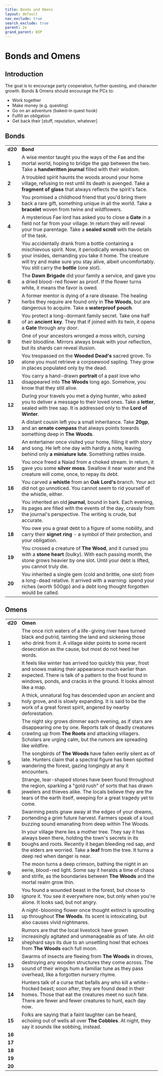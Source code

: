 ```yaml
---
title: Bonds and Omens
layout: default
nav_exclude: true
search_exclude: true
parent: 2e
grand_parent: WIP
---
```


# Bonds and Omens

## Introduction

The goal is to encourage party cooperation, further questing, and character growth. Bonds & Omens should encourage the PCs to:
- Work together
- Make money (e.g. questing)
- Go on an adventure (baked-in quest hook)
- Fulfill an obligation
- Get back their [stuff, reputation, whatever]

## Bonds

|         |                                                                                                                                                                                                                                                                            |
| ------- | -------------------------------------------------------------------------------------------------------------------------------------------------------------------------------------------------------------------------------------------------------------------------- |
| **d20** | **Bond**                                                                                                                                                                                                                                                                   |
| **1**   | A wise mentor taught you the ways of the Fae and the mortal world, hoping to bridge the gap between the two. Take a **handwritten journal** filled with their wisdom.                                                                                                      |
| **2**   | A troubled spirit haunts the woods around your home village, refusing to rest until its death is avenged. Take a **fragment of glass** that always reflects the spirit's face.                                                                                             |
| **3**   | You promised a childhood friend that you'd bring them back a rare gift, something unique in all the world. Take a **bracelet** woven from twine and wildflowers.                                                                                                           |
| **4**   | A mysterious Fae lord has asked you to close a **Gate** in a field not far from your village. In return they will reveal your true parentage. Take a **sealed scroll** with the details of the task.                                                                       |
| **5**   | You accidentally drank from a bottle containing a mischievous spirit. Now, it periodically wreaks havoc on your insides, demanding you take it home.  The creature will try and make sure you stay alive, albeit uncomfortably. You still carry the **bottle** (one slot).                                                                                             |
| **6**   | The **Dawn Brigade** did your family a service, and gave you a dried blood-red flower as proof. If the flower turns white, it means the favor is owed.                                                                                                                     |
| **7**   | A former mentor is dying of a rare disease. The healing herbs they require are found only in **The Woods**, but are dangerous to acquire. Take a **waterproof pouch**.                                                                                                     |
| **8**   | You protect a long-dormant family secret. Take one half of an **ancient key**. They that if joined with its twin, it opens a **Gate** through any door.                                                                                                                    |
| **9**   | One of your ancestors wronged a moss witch, cursing their bloodline. Mirrors always break with your reflection, but its shards can reveal illusion.                                                                                                                        |
| **10**  | You trespassed on the **Wooded Dead's** sacred grove. To atone you must retrieve a corpsewood sapling. They grow in places populated only by the dead.                                                                                                                     |
| **11**  | You carry a hand-drawn **portrait** of a past love who disappeared into **The Woods** long ago. Somehow, you know that they still alive.                                                                                                                                   |
| **12**  | During your travels you met a dying hunter, who asked you to deliver a message to their loved ones. Take a **letter**, sealed with tree sap. It is addressed only to the **Lord of Winter**.                                                                               |
| **13**  | A distant cousin left you a small inheritance. Take **20gp**, and an **ornate compass** that always points towards something deep in **The Woods**.                                                                                                                        |
| **14**  | An entertainer once visited your home, filling it with story and song. He left one day with hardly a note, leaving behind only **a miniature lute**. Something rattles inside.                                                                                             |
| **15**  | You once freed a Naiad from a choked stream. In return, it gave you some **silver moss**. Swallow it near water and the creature will come, once, to repay its debt.                                                                                                       |
| **16**  | You carved a **whistle** from an **Oak Lord's** branch. Your act did not go unnoticed. You cannot seem to rid yourself of the whistle, either.                                                                                                                             |
| **17**  | You inherited an old **journal**, bound in bark. Each evening, its pages are filled with the events of the day, crassly from the journal's perspective. The writing is crude, but accurate.                                                                                |
| **18**  | You owe you a great debt to a figure of some nobility, and carry their **signet ring** - a symbol of their protection, and your obligation.                                                                                                                                |
| **19**  | You crossed a creature of **The Wood**, and it cursed you with a **stone heart** (bulky). With each passing month, the stone grows heavier by one slot. Until your debt is lifted, you cannot truly die.                                                                   |
| **20**  | You inherited a single gem (cold and brittle, one slot) from a long-dead relative. It arrived with a warning: spend your riches (worth 500gp) and a debt long thought forgotten would be called.                                                                           |

## Omens

|         |                                                                                                                                                                                                                                                                          |
| ------- | ------------------------------------------------------------------------------------------------------------------------------------------------------------------------------------------------------------------------------------------------------------------------ |
| **d20** | **Omen**                                                                                                                                                                                                                                                                 |
| **1**   | The once rich waters of a life-giving river have turned black and putrid, tainting the land and sickening those who drink from it. A village elder points to some recent desecration as the cause, but most do not heed her words.                                       |
| **2**   | It feels like winter has arrived too quickly this year, frost and snows making their appearance much earlier than expected. There is talk of a pattern to the frost found in windows, ponds, and cracks in the ground. It looks almost like a map.                       |
| **3**   | A thick, unnatural fog has descended upon an ancient and holy grove, and is slowly expanding. It is said to be the work of a great forest spirit, angered by nearby deforestation.                                                                                       |
| **4**   | The night sky grows dimmer each evening, as if stars are disappearing one by one. Reports talk of deadly creatures crawling up from **The Roots** and attacking villagers.  Scholars are urging calm, but the rumors are spreading like wildfire.                        |
| **5**   | The songbirds of **The Woods** have fallen eerily silent as of late. Hunters claim that a spectral figure has been spotted wandering the forest, gazing longingly at any it encounters.                                                                                  |
| **6**   | Strange, tear-shaped stones have been found throughout the region, sparking a "gold rush" of sorts that has drawn jewelers and thieves alike. The locals believe they are the tears of the earth itself, weeping for a great tragedy yet to come.                        |
| **7**   | Swarming pests gnaw away at the edges of your dreams, portending a grim future harvest. Farmers speak of a loud buzzing sound emanating from deep within The Woods.                                                                                                      |
| **8**   | In your village there lies a mother tree. They say it has always been there, holding the town's secrets in its boughs and roots. Recently it began bleeding red sap, and the elders are worried. Take a **leaf** from the tree. It turns a deep red when danger is near. |
| **9**   | The moon turns a deep crimson, bathing the night in an eerie, blood-red light. Some say it heralds a time of chaos and strife, as the boundaries between **The Woods** and the mortal realm grow thin.                                                                   |
| **10**  | You found a wounded beast in the forest, but chose to ignore it. You see it everywhere now, but only when you're alone. It looks sad, but not angry.                                                                                                                     |
| **11**  | A night-blooming flower once thought extinct is sprouting up throughout **The Woods**. Its scent is intoxicating, but also causes vivid nightmares.                                                                                                                      |
| **12**  | Rumors are that the local livestock have grown increasingly agitated and unmanageable as of late. An old shephard says its due to an unsettling howl that echoes from **The Woods** each full moon.                                                                      |
| **13**  | Swarms of insects are fleeing from **The Woods** in droves, destroying any wooden structures they come across. The sound of their wings hum a familiar tune as they pass overhead, like a forgotten nursery rhyme.                                                       |
| **14**  | Hunters talk of a curse that befalls any who kill a white-frocked beast; soon after, they are found dead in their homes. Those that eat the creatures meet no such fate. There are fewer and fewer creatures to hunt, each day now.                                      |
| **15**  | Folks are saying that a faint laughter can be heard, echoiing out of wells all over **The Cobbles**. At night, they say it sounds like sobbing, instead.                                                                                                                 |
| **16**  |                                                                                                                                                                                                                                                                          |
| **17**  |                                                                                                                                                                                                                                                                          |
| **18**  |                                                                                                                                                                                                                                                                          |
| **19**  |                                                                                                                                                                                                                                                                          |
| **20**  |                                                                                                                                                                                                                                                                          |


